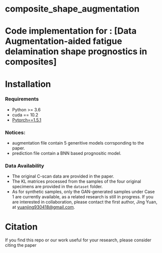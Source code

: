# composite_shape_augmentation

# Code implementation for : [Data Augmentation-aided fatigue delamination shape prognostics in composites]

# Installation
### Requirements
* Python >= 3.6
* cuda == 10.2
* [Pytorch==1.5.1](https://pytorch.org/)


### Notices:
* augmentation file contain 5 generitive models corrsponding to the paper.
* prediction file contain a BNN based prognositic model.

### Data Availability
* The original C-scan data are provided in the paper.
* The KL matrices processed from the samples of the four original specimens are provided in the `dataset` folder.
* As for synthetic samples, only the GAN-generated samples under Case 1 are currently available, as a related research is still in progress. If you are interested in collaboration, please contact the first author, Jing Yuan, at yuanjing930418@gmail.com.

# Citation
If you find this repo or our work useful for your research, please consider citing the paper

